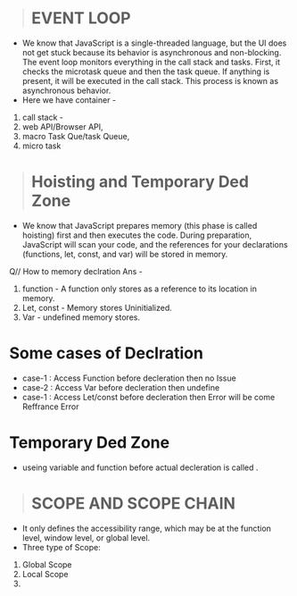 > # EVENT LOOP
- We know that JavaScript is a single-threaded language, but the UI does not get stuck because its behavior is asynchronous and non-blocking. The event loop monitors everything in the call stack and tasks. First, it checks the microtask queue and then the task queue. If anything is present, it will be executed in the call stack. This process is known as asynchronous behavior.
- Here we have container - 
01. call stack -  
02. web API/Browser API, 
03. macro Task Que/task Queue,
04. micro task  

> # Hoisting and Temporary Ded Zone
- We know that JavaScript prepares memory (this phase is called hoisting) first and then executes the code. During preparation, JavaScript will scan your code, and the references for your declarations (functions, let, const, and var) will be stored in memory.

Q// How to memory declration
Ans - 
01. function - A function only stores as a reference to its location in memory.
02. Let, const - Memory stores Uninitialized.
03. Var - undefined memory stores.
# Some cases of Declration
- case-1 : Access Function before decleration then no Issue
- case-2 : Access Var before decleration then undefine
- case-1 : Access Let/const before decleration then Error will be come Reffrance Error
# Temporary Ded Zone
- useing variable and function before actual decleration is called .

> # SCOPE AND SCOPE CHAIN
- It only defines the accessibility range, which may be at the function level, window level, or global level.
- Three type of Scope: 
01. Global Scope
02. Local Scope
03. 